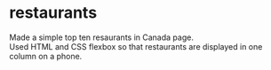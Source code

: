 # restaurants

Made a simple top ten resaurants in Canada page.  
Used HTML and CSS flexbox so that restaurants are displayed in one column on a phone.  
